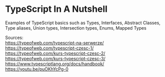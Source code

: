 # TypeScript In A Nutshell
Examples of TypeScript basics such as Types, Interfaces, Abstract Classes, Type aliases, Union types, Intersection types, Enums, Mapped Types

Sources: \
https://typeofweb.com/typescript-na-serwerze/ \
https://typeofweb.com/typescript-czesc-1/ \
https://typeofweb.com/kurs-typescript-czesc-2/ \
https://typeofweb.com/kurs-typescript-czesc-3/ \
https://www.typescriptlang.org/docs/handbook/ \
https://youtu.be/puOKhYcPg-0
